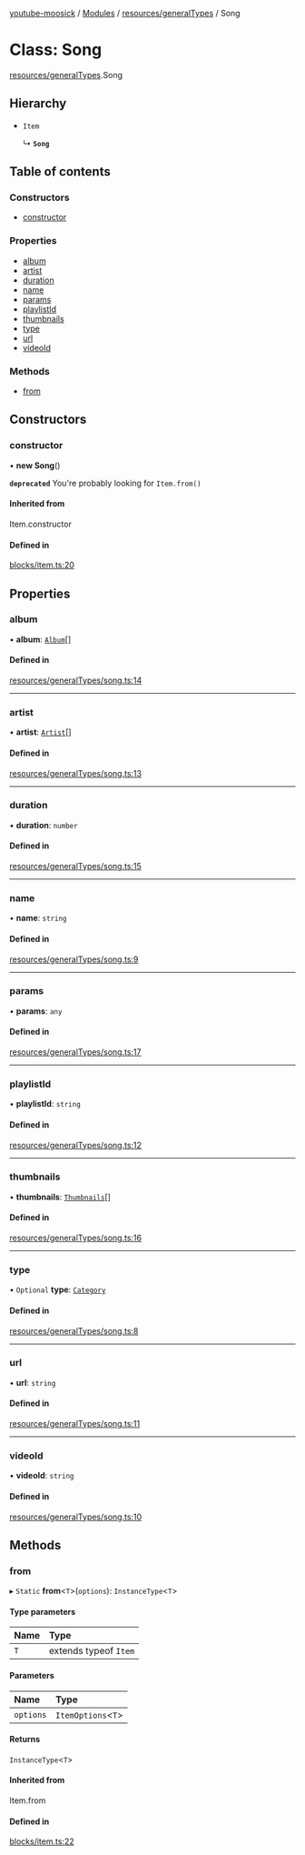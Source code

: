 [youtube-moosick](../README.md) / [Modules](../modules.md) / [resources/generalTypes](../modules/resources_generalTypes.md) / Song

# Class: Song

[resources/generalTypes](../modules/resources_generalTypes.md).Song

## Hierarchy

- `Item`

  ↳ **`Song`**

## Table of contents

### Constructors

- [constructor](resources_generalTypes.Song.md#constructor)

### Properties

- [album](resources_generalTypes.Song.md#album)
- [artist](resources_generalTypes.Song.md#artist)
- [duration](resources_generalTypes.Song.md#duration)
- [name](resources_generalTypes.Song.md#name)
- [params](resources_generalTypes.Song.md#params)
- [playlistId](resources_generalTypes.Song.md#playlistid)
- [thumbnails](resources_generalTypes.Song.md#thumbnails)
- [type](resources_generalTypes.Song.md#type)
- [url](resources_generalTypes.Song.md#url)
- [videoId](resources_generalTypes.Song.md#videoid)

### Methods

- [from](resources_generalTypes.Song.md#from)

## Constructors

### constructor

• **new Song**()

**`deprecated`** You're probably looking for `Item.from()`

#### Inherited from

Item.constructor

#### Defined in

[blocks/item.ts:20](https://github.com/EvasiveXkiller/youtube-moosick/blob/7a28efb/src/blocks/item.ts#L20)

## Properties

### album

• **album**: [`Album`](resources_generalTypes.Album.md)[]

#### Defined in

[resources/generalTypes/song.ts:14](https://github.com/EvasiveXkiller/youtube-moosick/blob/7a28efb/src/resources/generalTypes/song.ts#L14)

___

### artist

• **artist**: [`Artist`](resources_generalTypes.Artist.md)[]

#### Defined in

[resources/generalTypes/song.ts:13](https://github.com/EvasiveXkiller/youtube-moosick/blob/7a28efb/src/resources/generalTypes/song.ts#L13)

___

### duration

• **duration**: `number`

#### Defined in

[resources/generalTypes/song.ts:15](https://github.com/EvasiveXkiller/youtube-moosick/blob/7a28efb/src/resources/generalTypes/song.ts#L15)

___

### name

• **name**: `string`

#### Defined in

[resources/generalTypes/song.ts:9](https://github.com/EvasiveXkiller/youtube-moosick/blob/7a28efb/src/resources/generalTypes/song.ts#L9)

___

### params

• **params**: `any`

#### Defined in

[resources/generalTypes/song.ts:17](https://github.com/EvasiveXkiller/youtube-moosick/blob/7a28efb/src/resources/generalTypes/song.ts#L17)

___

### playlistId

• **playlistId**: `string`

#### Defined in

[resources/generalTypes/song.ts:12](https://github.com/EvasiveXkiller/youtube-moosick/blob/7a28efb/src/resources/generalTypes/song.ts#L12)

___

### thumbnails

• **thumbnails**: [`Thumbnails`](resources_generalTypes.Thumbnails.md)[]

#### Defined in

[resources/generalTypes/song.ts:16](https://github.com/EvasiveXkiller/youtube-moosick/blob/7a28efb/src/resources/generalTypes/song.ts#L16)

___

### type

• `Optional` **type**: [`Category`](../enums/enums.Category.md)

#### Defined in

[resources/generalTypes/song.ts:8](https://github.com/EvasiveXkiller/youtube-moosick/blob/7a28efb/src/resources/generalTypes/song.ts#L8)

___

### url

• **url**: `string`

#### Defined in

[resources/generalTypes/song.ts:11](https://github.com/EvasiveXkiller/youtube-moosick/blob/7a28efb/src/resources/generalTypes/song.ts#L11)

___

### videoId

• **videoId**: `string`

#### Defined in

[resources/generalTypes/song.ts:10](https://github.com/EvasiveXkiller/youtube-moosick/blob/7a28efb/src/resources/generalTypes/song.ts#L10)

## Methods

### from

▸ `Static` **from**<`T`\>(`options`): `InstanceType`<`T`\>

#### Type parameters

| Name | Type |
| :------ | :------ |
| `T` | extends typeof `Item` |

#### Parameters

| Name | Type |
| :------ | :------ |
| `options` | `ItemOptions`<`T`\> |

#### Returns

`InstanceType`<`T`\>

#### Inherited from

Item.from

#### Defined in

[blocks/item.ts:22](https://github.com/EvasiveXkiller/youtube-moosick/blob/7a28efb/src/blocks/item.ts#L22)
